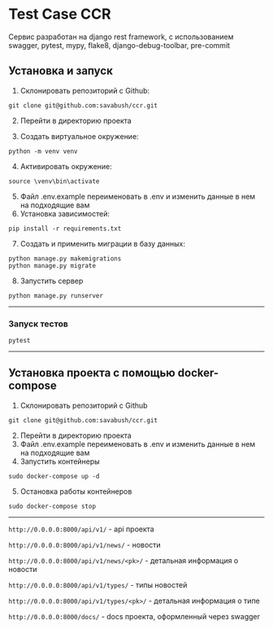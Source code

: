 # Test Case CCR

Сервис разработан на django rest framework, с использованием swagger, pytest, mypy, flake8, django-debug-toolbar, pre-commit


## Установка и запуск

1. Склонировать репозиторий с Github:

````
git clone git@github.com:savabush/ccr.git
````
2. Перейти в директорию проекта

3. Создать виртуальное окружение:

````
python -m venv venv
````

4. Активировать окружение: 

````
source \venv\bin\activate
````
5. Файл .env.example переименовать в .env и изменить данные в нем на подходящие вам 
6. Установка зависимостей:

```
pip install -r requirements.txt
```

7. Создать и применить миграции в базу данных:
```
python manage.py makemigrations
python manage.py migrate
```
8. Запустить сервер
```
python manage.py runserver
```
***
### Запуск тестов
``` 
pytest
```
***
## Установка проекта с помощью docker-compose


1. Склонировать репозиторий с Github
```
git clone git@github.com:savabush/ccr.git
```
2. Перейти в директорию проекта
3. Файл .env.example переименовать в .env и изменить данные в нем на подходящие вам 
4. Запустить контейнеры 
``` 
sudo docker-compose up -d
 ```
5. Остановка работы контейнеров 
```
sudo docker-compose stop
```
***
```http://0.0.0.0:8000/api/v1/``` - api проекта

```http://0.0.0.0:8000/api/v1/news/``` - новости

```http://0.0.0.0:8000/api/v1/news/<pk>/``` - детальная информация о новости

```http://0.0.0.0:8000/api/v1/types/``` - типы новостей

```http://0.0.0.0:8000/api/v1/types/<pk>/``` - детальная информация о типе

```http://0.0.0.0:8000/docs/``` - docs проекта, оформленный через swagger
